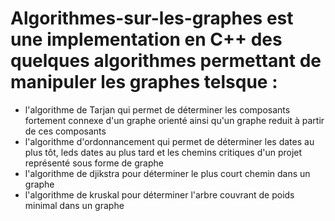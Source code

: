 # Algorithmes-sur-les-graphes est une implementation en C++ des quelques algorithmes permettant de manipuler les graphes telsque : 
- l'algorithme de Tarjan qui permet de déterminer les composants fortement connexe d'un graphe orienté ainsi qu'un graphe reduit à partir de ces composants
- l'algorithme d'ordonnancement qui permet de déterminer les dates au plus tôt, leds dates au plus tard et les chemins critiques d'un projet représenté sous forme de graphe
- l'algorithme de djikstra pour déterminer le plus court chemin dans un graphe
- l'algorithme de kruskal pour déterminer l'arbre couvrant de poids minimal dans un graphe
